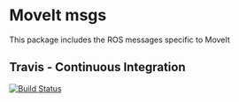 # MoveIt msgs

This package includes the ROS messages specific to MoveIt

## Travis - Continuous Integration

[![Build Status](https://travis-ci.org/ros-planning/moveit_msgs.svg?branch=ros2)](https://travis-ci.org/ros-planning/moveit_msgs)
